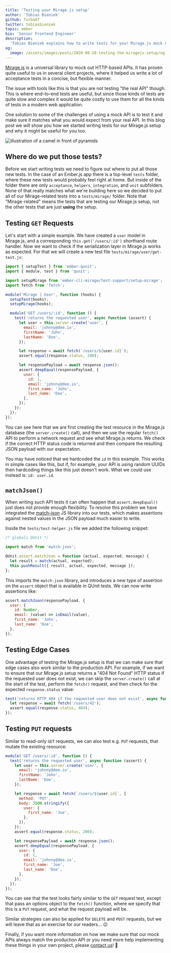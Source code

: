 ```yaml
---
title: 'Testing your Mirage.js setup'
author: 'Tobias Bieniek'
github: Turbo87
twitter: tobiasbieniek
topic: ember
bio: 'Senior Frontend Engineer'
description:
  'Tobias Bieniek explains how to write tests for your Mirage.js mock API setup.'
og:
  image: /assets/images/posts/2020-08-28-testing-the-miragejs-setup/og-image.png
---
```


[Mirage.js] is a universal library to mock out HTTP-based APIs. It has proven
quite useful to us in several client projects, where it helped us write a lot of
acceptance tests in a concise, but flexible manner.

The issue with tools like this is that you are not testing "the real API"
though. This is where end-to-end tests are useful, but since those kinds of
tests are quite slow and complex it would be quite costly to use them for all
the kinds of tests in a modern web application.

One solution to some of the challenges of using a mock API is to test it and
make sure it matches what you would expect from your real API. In this blog post
we will show you how we started writing tests for our Mirage.js setup and why it
might be useful for you too.

[mirage.js]: https://miragejs.com/

<!--break-->

![illustration of a camel in front of pyramids](/assets/images/posts/2020-08-28-testing-the-miragejs-setup/illustration.svg#full)

## Where do we put those tests?

Before we start writing tests we need to figure out where to put all those new
tests. In the case of an Ember.js app there is a top-level `tests` folder, where
these new tests would probably feel right at home. But inside of the folder
there are only `acceptance`, `helpers`, `integration`, and `unit` subfolders.
None of that really matches what we're building here so we decided to put all of
our Mirage-related tests into a `tests/mirage/` folder. Note that
"Mirage-related" means the tests that are testing our Mirage.js setup, not the
other tests that are just **using** the setup.

## Testing `GET` Requests

Let's start with a simple example. We have created a `user` model in Mirage.js,
and a corresponding `this.get('/users/:id')` shorthand route handler. Now we
want to check if the serialization layer in Mirage.js works as expected. For
that we will create a new test file `tests/mirage/user/get-test.js`:

```js
import { setupTest } from 'ember-qunit';
import { module, test } from 'qunit';

import setupMirage from 'ember-cli-mirage/test-support/setup-mirage';
import fetch from 'fetch';

module('Mirage | User', function (hooks) {
  setupTest(hooks);
  setupMirage(hooks);

  module('GET /users/:id', function () {
    test('returns the requested user', async function (assert) {
      let user = this.server.create('user', {
        email: 'johnny@dee.io',
        firstName: 'John',
        lastName: 'Doe',
      });

      let response = await fetch(`/users/${user.id}`);
      assert.equal(response.status, 200);

      let responsePayload = await response.json();
      assert.deepEqual(responsePayload, {
        user: {
          id: 1,
          email: 'johnny@dee.io',
          first_name: 'John',
          last_name: 'Doe',
        },
      });
    });
  });
});
```

You can see here that we are first creating the test resource in the Mirage.js
database (the `server.create()` call), and then we use the regular `fetch()` API
to perform a network request and see what Mirage.js returns. We check if the
correct HTTP status code is returned and then compare the resulting JSON payload
with our expectation.

You may have noticed that we hardcoded the `id` in this example. This works in
simple cases like this, but if, for example, your API is using random UUIDs then
hardcoding things like this just doesn't work. What we could use instead is:
`id: user.id`.

## `matchJson()`

When writing such API tests it can often happen that `assert.deepEqual()` just
does not provide enough flexibility. To resolve this problem we have integrated
the [match-json] JS library into our tests, which makes assertions against
nested values in the JSON payload much easier to write.

[match-json]: https://github.com/ozkxr/match-json

Inside the `tests/test-helper.js` file we added the following snippet:

```js
/* globals QUnit */

import match from 'match-json';

QUnit.assert.matchJson = function (actual, expected, message) {
  let result = match(actual, expected);
  this.pushResult({ result, actual, expected, message });
};
```

This imports the `match-json` library, and introduces a new type of assertion on
the `assert` object that is available in QUnit tests. We can now write
assertions like:

```js
assert.matchJson(responsePayload, {
  user: {
    id: Number,
    email: (value) => isEmail(value),
    first_name: 'John',
    last_name: 'Doe',
  },
});
```

## Testing Edge Cases

One advantage of testing the Mirage.js setup is that we can make sure that edge
cases also work similar to the production API. For example, if we want to ensure
that our Mirage.js setup returns a "404 Not Found" HTTP status if the requested
user does not exist, we can skip the `server.create()` call at the start of the
test, perform the `fetch()` request, and then check for the expected
`response.status` value:

```js
test('returns HTTP 404 if the requested user does not exist', async function (assert) {
  let response = await fetch('/users/42');
  assert.equal(response.status, 404);
});
```

## Testing `PUT` requests

Similar to read-only `GET` requests, we can also test e.g. `PUT` requests, that
mutate the existing resource:

```js
module('GET /users/:id', function () {
  test('returns the requested user', async function (assert) {
    let user = this.server.create('user', {
      email: 'johnny@dee.io',
      firstName: 'John',
      lastName: 'Doe',
    });

    let response = await fetch(`/users/${user.id}`, {
      method: 'PUT',
      body: JSON.stringify({
        user: {
          first_name: 'Joe',
        },
      }),
    });
    assert.equal(response.status, 200);

    let responsePayload = await response.json();
    assert.deepEqual(responsePayload, {
      user: {
        id: 1,
        email: 'johnny@dee.io',
        first_name: 'Joe',
        last_name: 'Doe',
      },
    });
  });
});
```

You can see that the test looks fairly similar to the `GET` request test, except
that pass an options object to the `fetch()` function, where we specify that
this is a `PUT` request, and what the request payload will be.

Similar strategies can also be applied for `DELETE` and `POST` requests, but we
will leave that as an exercise for our readers... 😉

Finally, if you want more information on how we make sure that our mock APIs
always match the production API or you need more help implementing these things
in your own project, please [contact us]! 👋

[contact us]: https://simplabs.com/contact/
